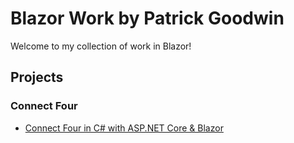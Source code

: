 # Blazor Work by Patrick Goodwin
Welcome to my collection of work in Blazor!

## Projects
  
### Connect Four
- [Connect Four in C# with ASP.NET Core & Blazor](https://github.com/pattygcoding/Connect-Four-Language-Tree/tree/main/c%23/ConnectFourBlazor)
